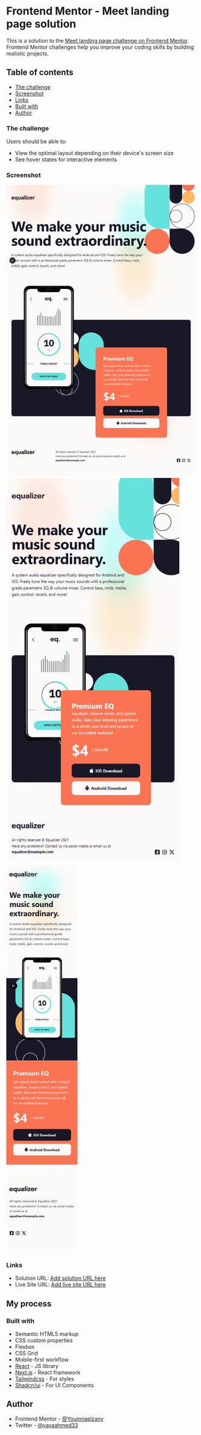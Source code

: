 # Frontend Mentor - Meet landing page solution

This is a solution to the [Meet landing page challenge on Frontend Mentor](https://www.frontendmentor.io/challenges/meet-landing-page-rbTDS6OUR). Frontend Mentor challenges help you improve your coding skills by building realistic projects.

## Table of contents

- [The challenge](#the-challenge)
- [Screenshot](#screenshot)
- [Links](#links)
- [Built with](#built-with)
- [Author](#author)

### The challenge

Users should be able to:

- View the optimal layout depending on their device's screen size
- See hover states for interactive elements

### Screenshot

![](/public/Create-Next-App-03-28-2025_01_27_AM.png)
![](/public/Create-Next-App-03-28-2025_01_28_AM.png)
![](/public/Create-Next-App-03-28-2025_01_29_AM.png)

### Links

- Solution URL: [Add solution URL here](https://github.com/Youmnaelzany/meet-landing-page-26-3.git)
- Live Site URL: [Add live site URL here](https://meet-landing-page-26-3.vercel.app/)

## My process

### Built with

- Semantic HTML5 markup
- CSS custom properties
- Flexbox
- CSS Grid
- Mobile-first workflow
- [React](https://reactjs.org/) - JS library
- [Next.js](https://nextjs.org/) - React framework
- [Tailwindcss](https://tailwindcss.com/) - For styles
- [Shadcn/ui](https://ui.shadcn.com/) - For UI Components

## Author

- Frontend Mentor - [@Youmnaelzany](https://www.frontendmentor.io/profile/Youmnaelzany)
- Twitter - [@yayaahmed33](https://twitter.com/yayaahmed33)
